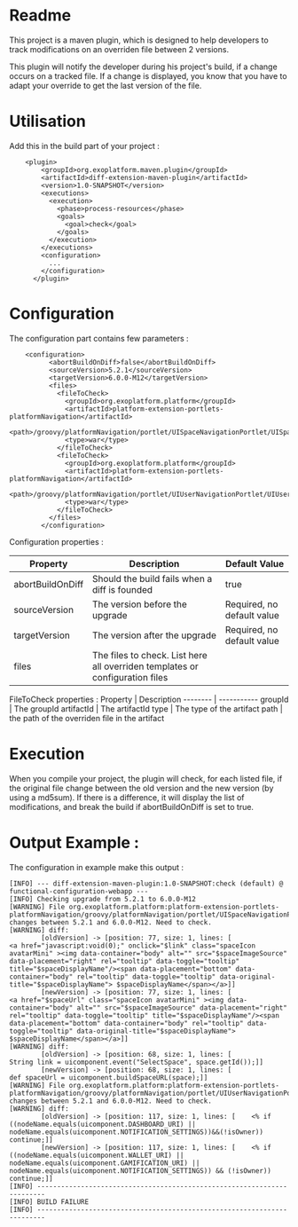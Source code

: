 Readme
=======

This project is a maven plugin, which is designed to help developers to track modifications on an overriden file between 2
 versions.
 
This plugin will notify the developer during his project's build, if a change occurs on a tracked file.
If a change is displayed, you know that you have to adapt your override to get the last version of the file.



Utilisation
===========
Add this in the build part of your project : 
```
    <plugin>
        <groupId>org.exoplatform.maven.plugin</groupId>
        <artifactId>diff-extension-maven-plugin</artifactId>
        <version>1.0-SNAPSHOT</version>
        <executions>
          <execution>
            <phase>process-resources</phase>
            <goals>
              <goal>check</goal>
            </goals>
          </execution>
        </executions>
        <configuration>
          ...
        </configuration>
      </plugin>
```

Configuration
=============
The configuration part contains few parameters :
```
    <configuration>
          <abortBuildOnDiff>false</abortBuildOnDiff>
          <sourceVersion>5.2.1</sourceVersion>
          <targetVersion>6.0.0-M12</targetVersion>
          <files>
            <fileToCheck>
              <groupId>org.exoplatform.platform</groupId>
              <artifactId>platform-extension-portlets-platformNavigation</artifactId>
              <path>/groovy/platformNavigation/portlet/UISpaceNavigationPortlet/UISpaceNavigationPortlet.gtmpl</path>
              <type>war</type>
            </fileToCheck>
            <fileToCheck>
              <groupId>org.exoplatform.platform</groupId>
              <artifactId>platform-extension-portlets-platformNavigation</artifactId>
              <path>/groovy/platformNavigation/portlet/UIUserNavigationPortlet/UIUserNavigationPortlet.gtmpl</path>
              <type>war</type>
            </fileToCheck>
          </files>
        </configuration>
```

Configuration properties : 

Property | Description | Default Value
-------- | ----------- | -------------
abortBuildOnDiff | Should the build fails when a diff is founded | true
sourceVersion  | The version before the upgrade | Required, no default value
targetVersion  | The version after the upgrade | Required, no default value
files  | The files to check. List here all overriden templates or configuration files | 

FileToCheck properties :
Property | Description 
-------- | ----------- 
groupId | The groupId 
artifactId | The artifactId 
type | The type of the artifact
path | the path of the overriden file in the artifact

Execution
=============
 When you compile your project, the plugin will check, for each listed file, if the original file change between the old
  version and the new version (by using a md5sum). If there is a difference, it will display the list of modifications, and
   break the build if abortBuildOnDiff is set to true.
   
Output Example :
=============
The configuration in example make this output :
```
[INFO] --- diff-extension-maven-plugin:1.0-SNAPSHOT:check (default) @ functional-configuration-webapp ---
[INFO] Checking upgrade from 5.2.1 to 6.0.0-M12
[WARNING] File org.exoplatform.platform:platform-extension-portlets-platformNavigation/groovy/platformNavigation/portlet/UISpaceNavigationPortlet/UISpaceNavigationPortlet.gtmpl changes between 5.2.1 and 6.0.0-M12. Need to check.
[WARNING] diff: 
        [oldVersion] -> [position: 77, size: 1, lines: [                                        <a href="javascript:void(0);" onclick="$link" class="spaceIcon avatarMini" ><img data-container="body" alt="" src="$spaceImageSource" data-placement="right" rel="tooltip" data-toggle="tooltip" title="$spaceDisplayName"/><span data-placement="bottom" data-container="body" rel="tooltip" data-toggle="tooltip" data-original-title="$spaceDisplayName"> $spaceDisplayName</span></a>]]
        [newVersion] -> [position: 77, size: 1, lines: [                                        <a href="$spaceUrl" class="spaceIcon avatarMini" ><img data-container="body" alt="" src="$spaceImageSource" data-placement="right" rel="tooltip" data-toggle="tooltip" title="$spaceDisplayName"/><span data-placement="bottom" data-container="body" rel="tooltip" data-toggle="tooltip" data-original-title="$spaceDisplayName"> $spaceDisplayName</span></a>]]
[WARNING] diff: 
        [oldVersion] -> [position: 68, size: 1, lines: [                String link = uicomponent.event("SelectSpace", space.getId());]]
        [newVersion] -> [position: 68, size: 1, lines: [                 def spaceUrl = uicomponent.buildSpaceURL(space);]]
[WARNING] File org.exoplatform.platform:platform-extension-portlets-platformNavigation/groovy/platformNavigation/portlet/UIUserNavigationPortlet/UIUserNavigationPortlet.gtmpl changes between 5.2.1 and 6.0.0-M12. Need to check.
[WARNING] diff: 
        [oldVersion] -> [position: 117, size: 1, lines: [    <% if  ((nodeName.equals(uicomponent.DASHBOARD_URI) || nodeName.equals(uicomponent.NOTIFICATION_SETTINGS))&&(!isOwner))  continue;]]
        [newVersion] -> [position: 117, size: 1, lines: [    <% if  ((nodeName.equals(uicomponent.WALLET_URI) || nodeName.equals(uicomponent.GAMIFICATION_URI) ||   nodeName.equals(uicomponent.NOTIFICATION_SETTINGS)) && (!isOwner))  continue;]]
[INFO] ------------------------------------------------------------------------
[INFO] BUILD FAILURE
[INFO] ------------------------------------------------------------------------

```
